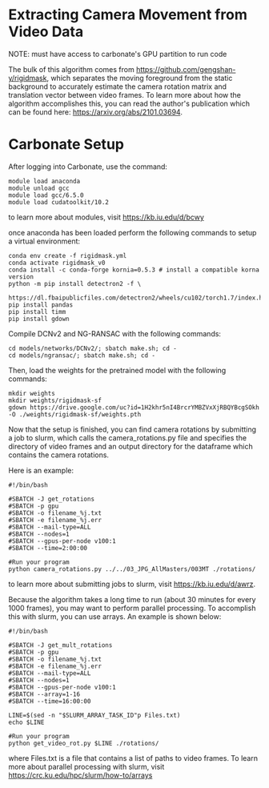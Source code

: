 # Extracting Camera Movement from Video Data

NOTE: must have access to carbonate's GPU partition to run code

The bulk of this algorithm comes from https://github.com/gengshan-y/rigidmask, which separates the moving foreground from the static background to accurately estimate the camera rotation matrix and translation vector between video frames. To learn more about how the algorithm accomplishes this, you can read the author's publication which can be found here: https://arxiv.org/abs/2101.03694.

# Carbonate Setup

After logging into Carbonate, use the command:
```
module load anaconda
module unload gcc
module load gcc/6.5.0
module load cudatoolkit/10.2
```
to learn more about modules, visit https://kb.iu.edu/d/bcwy

once anaconda has been loaded perform the following commands to setup a virtual environment:
```
conda env create -f rigidmask.yml
conda activate rigidmask_v0
conda install -c conda-forge kornia=0.5.3 # install a compatible korna version
python -m pip install detectron2 -f \
  https://dl.fbaipublicfiles.com/detectron2/wheels/cu102/torch1.7/index.html
pip install pandas
pip install timm
pip install gdown
 ```
Compile DCNv2 and NG-RANSAC with the following commands:
```
cd models/networks/DCNv2/; sbatch make.sh; cd -
cd models/ngransac/; sbatch make.sh; cd -
```
 
Then, load the weights for the pretrained model with the following commands:
```
mkdir weights
mkdir weights/rigidmask-sf
gdown https://drive.google.com/uc?id=1H2khr5nI4BrcrYMBZVxXjRBQYBcgSOkh -O ./weights/rigidmask-sf/weights.pth
```
Now that the setup is finished, you can find camera rotations by submitting a job to slurm, which calls the camera_rotations.py file and specifies the directory of video frames and an output directory for the dataframe which contains the camera rotations.

Here is an example:
```
#!/bin/bash

#SBATCH -J get_rotations
#SBATCH -p gpu
#SBATCH -o filename_%j.txt
#SBATCH -e filename_%j.err
#SBATCH --mail-type=ALL
#SBATCH --nodes=1
#SBATCH --gpus-per-node v100:1
#SBATCH --time=2:00:00

#Run your program
python camera_rotations.py ../../03_JPG_AllMasters/003MT ./rotations/
```
to learn more about submitting jobs to slurm, visit https://kb.iu.edu/d/awrz.

Because the algorithm takes a long time to run (about 30 minutes for every 1000 frames), you may want to perform parallel processing. To accomplish this with slurm, you can use arrays. An example is shown below:
```
#!/bin/bash

#SBATCH -J get_mult_rotations
#SBATCH -p gpu
#SBATCH -o filename_%j.txt
#SBATCH -e filename_%j.err
#SBATCH --mail-type=ALL
#SBATCH --nodes=1
#SBATCH --gpus-per-node v100:1
#SBATCH --array=1-16
#SBATCH --time=16:00:00

LINE=$(sed -n "$SLURM_ARRAY_TASK_ID"p Files.txt)
echo $LINE

#Run your program
python get_video_rot.py $LINE ./rotations/
```
where Files.txt is a file that contains a list of paths to video frames.
To learn more about parallel processing with slurm, visit https://crc.ku.edu/hpc/slurm/how-to/arrays
